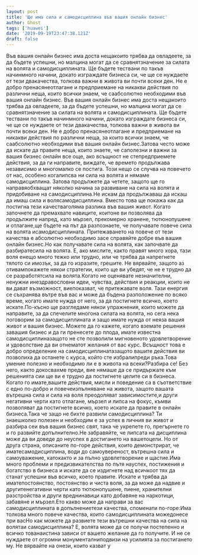 ```yaml
---
layout: post
title: 'Ще има сила и самодисциплина във вашия онлайн бизнес'
author: Ghost
tags: ['huawei']
date: '2019-09-19T23:47:38.121Z'
draft: false
---
```


Във вашия онлайн бизнес има доста нещакоито трябва да овладеете, за да бъдете успешни, но малцина могат да се сравнятзначение за силата на волята и самодисциплината. Ще бъдете тествани по такъв начинмного начини, докато изграждате бизнеса си, че ще се нуждаете от тези двакачества, толкова важни в живота ви почти всеки ден. Не е добро пренасянеотлагане и предприемане на никакви действия по различни неща, които всички знаем, че саабсолютно необходими във вашия онлайн бизнес. Във вашия онлайн бизнес има доста нещакоито трябва да овладеете, за да бъдете успешни, но малцина могат да се сравнятзначение за силата на волята и самодисциплината. Ще бъдете тествани по такъв начинмного начини, докато изграждате бизнеса си, че ще се нуждаете от тези двакачества, толкова важни в живота ви почти всеки ден. Не е добро пренасянеотлагане и предприемане на никакви действия по различни неща, за които всички знаем, че саабсолютно необходими във вашия онлайн бизнес.Затова често може да искате да правите неща, които знаете, че саполезни и важни за вашия бизнес онлайн все още, ако всъщност не степредприемете действия, за да ги направите, виждате, че времето продължава независимо и многомалко се постига. Този нещо се случва на повечето от нас, особено когалипсва ни сила на волята и нямаме самодисциплина. Затова продължете да четете, защото ще го направяобхващат няколко начина за развиване на сила на волята и придобиване на самодисциплина.Не искам да продължаваш да искаш да имаш сила и волясамодисциплина. Вместо това ще покажа как да постигна тези качестваголяма разлика във вашия живот. Когато започнете да премахвате навиците, коитоне ви позволява да продължите напред, като мързел, прекомерно хранене, тютюнопушене и отлагане,ще бъдете на път да разпознаете, че получавате повече сила на волята исамодисциплината. Притежаването на повече от тези качества е абсолютно необходимо засе справяйте добре във вашия онлайн бизнес.Но как получавате сила на волята, как започвате да разбиратесила на волята. Е, ако мислите, както правят много хора, тази воля енещо много тежко или трудно, или че трябва да напрегнете тялото си имозък, за да го изразите, грешите. Не вярвайте, защото аз отивампокажете някои стратегии, които ще ви убедят, че не е трудно да се разработятсила на волята.Когато не оценявате незначителни, ненужни инездравословни идеи, чувства, действия и реакции, които не ви дават възможност, виепоказват, че притежавате воля. Тази енергия се съхранява вътре във вас и може да бъдена разположение по всяко време, когато имате нужда от него, за да постигнете всичко, което искате.По-късно ще разгледаме някои упражнения, които можете да направите, за да спечелите многона силата на волята, но сега нека поговорим за самодисциплината и защо имате нужда от неяза вашия живот и вашия бизнес. Можете да го кажете, когато вземате решения завашия бизнес и да ги пренесете до плода, имате известна самодисциплиназащото не сте позволили мигновеното удовлетворение и удоволствие да ви отнематот желания от вас курс. Всъщност това е добро определение на самодисциплинатазащото вашите действия ви позволиха да останете с курса, който сте избралипреди ръка.Това умение полезно и необходимо ли е в живота на всеки?Разбира се! Без него, както докосвахме преди, вие нямаше да се придържате към решенията сии ще ви е трудно да постигнете целите си в бизнеса. Когато го имате,вашите действия, мисли и поведение са в съответствие с едно по-добро и повечеизпълняване на живота, защото вашата вътрешна сила и сила на воля преодоляват зависимостите,и други негативни черти като отлагане, мързел и липса на фокус, къмви позволяват да постигнете всичко, което искате да правите в онлайн бизнеса.Така че защо не бихте развили самодисциплина? Ти знаешколко полезен и необходим е за успех в личния ви живот и разбира сеи във вашия бизнес свят, така че укрепете го, прегърнете го и го развийте допълнително.Не забравяйте, че липсата на дисциплина може да ви доведе до неуспех в достигането на вашетоцели. Но от друга страна, описаните по-горе действия, които демонстрират, че иматесамодисциплина, води до самоувереност, вътрешна сила и самоуважение, катокакто и за пълно удовлетворение и щастие.Има много проблеми и предизвикателства по пътя науспех, постижения и богатство в бизнеса и искате да се издигнете над всичкоот тях да станат успешни във всичко, което правите. Искате и трябва да иматепостоянство, постоянство и чиста воля, за да може да надвие и другитенегативни черти като тютюнопушене, пиене, хранителни разстройства и други вреднинавици като добавяне на наркотици, забавяне и мързел.Ето какво може да направи за вас самодисциплината в допълнениетези качества, споменати по-горе:Има толкова много повече качества, които самодисциплината можедонесе при васНо как можете да развиете тези вътрешни качества на сила на волятаи самодисциплина? Е, волята може да се получи постепенно и всичко тованаистина зависи от вашето желание да го получите. И не се нуждаете от огромни монументалниподвизи на усилията за постигането му. Не вярвайте на онези, които казват у
